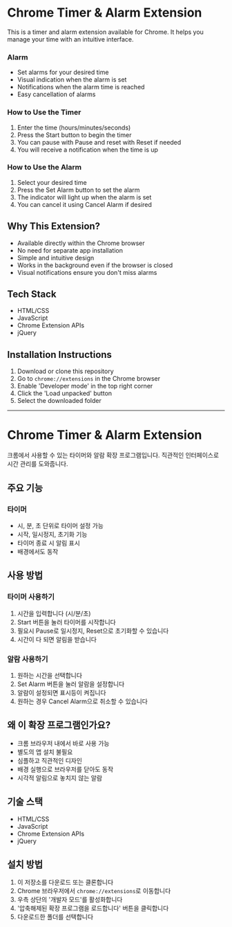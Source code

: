 
# Chrome Timer & Alarm Extension

This is a timer and alarm extension available for Chrome. It helps you manage your time with an intuitive interface.

### Alarm
- Set alarms for your desired time
- Visual indication when the alarm is set
- Notifications when the alarm time is reached
- Easy cancellation of alarms

### How to Use the Timer
1. Enter the time (hours/minutes/seconds)
2. Press the Start button to begin the timer
3. You can pause with Pause and reset with Reset if needed
4. You will receive a notification when the time is up


### How to Use the Alarm
1. Select your desired time
2. Press the Set Alarm button to set the alarm
3. The indicator will light up when the alarm is set
4. You can cancel it using Cancel Alarm if desired


## Why This Extension?
- Available directly within the Chrome browser
- No need for separate app installation
- Simple and intuitive design
- Works in the background even if the browser is closed
- Visual notifications ensure you don't miss alarms


## Tech Stack
- HTML/CSS
- JavaScript
- Chrome Extension APIs
- jQuery


## Installation Instructions
1. Download or clone this repository
2. Go to `chrome://extensions` in the Chrome browser
3. Enable 'Developer mode' in the top right corner
4. Click the 'Load unpacked' button
5. Select the downloaded folder

---

# Chrome Timer & Alarm Extension

크롬에서 사용할 수 있는 타이머와 알람 확장 프로그램입니다. 직관적인 인터페이스로 시간 관리를 도와줍니다.


## 주요 기능
### 타이머
- 시, 분, 초 단위로 타이머 설정 가능
- 시작, 일시정지, 초기화 기능
- 타이머 종료 시 알림 표시
- 배경에서도 동작


## 사용 방법
### 타이머 사용하기
1. 시간을 입력합니다 (시/분/초)
2. Start 버튼을 눌러 타이머를 시작합니다
3. 필요시 Pause로 일시정지, Reset으로 초기화할 수 있습니다
4. 시간이 다 되면 알림을 받습니다


### 알람 사용하기
1. 원하는 시간을 선택합니다
2. Set Alarm 버튼을 눌러 알람을 설정합니다
3. 알람이 설정되면 표시등이 켜집니다
4. 원하는 경우 Cancel Alarm으로 취소할 수 있습니다

## 왜 이 확장 프로그램인가요?
- 크롬 브라우저 내에서 바로 사용 가능
- 별도의 앱 설치 불필요
- 심플하고 직관적인 디자인
- 배경 실행으로 브라우저를 닫아도 동작
- 시각적 알림으로 놓치지 않는 알람

## 기술 스택
- HTML/CSS
- JavaScript
- Chrome Extension APIs
- jQuery

## 설치 방법
1. 이 저장소를 다운로드 또는 클론합니다
2. Chrome 브라우저에서 `chrome://extensions`로 이동합니다
3. 우측 상단의 '개발자 모드'를 활성화합니다
4. '압축해제된 확장 프로그램을 로드합니다' 버튼을 클릭합니다
5. 다운로드한 폴더를 선택합니다
